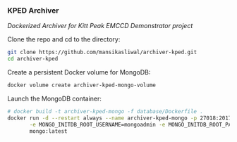### KPED Archiver

_Dockerized Archiver for Kitt Peak EMCCD Demonstrator project_

Clone the repo and cd to the directory:
```bash
git clone https://github.com/mansikasliwal/archiver-kped.git
cd archiver-kped
```

Create a persistent Docker volume for MongoDB:
```bash
docker volume create archiver-kped-mongo-volume
```

Launch the MongoDB container:
```bash
# docker build -t archiver-kped-mongo -f database/Dockerfile .
docker run -d --restart always --name archiver-kped-mongo -p 27018:2017 -v archiver-kped-mongo-volume:/db \
       -e MONGO_INITDB_ROOT_USERNAME=mongoadmin -e MONGO_INITDB_ROOT_PASSWORD=mongoadminsecret \
       mongo:latest
```

